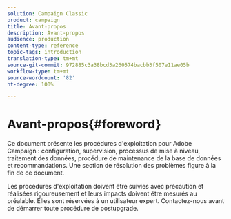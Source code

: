 ```yaml
---
solution: Campaign Classic
product: campaign
title: Avant-propos
description: Avant-propos
audience: production
content-type: reference
topic-tags: introduction
translation-type: tm+mt
source-git-commit: 972885c3a38bcd3a260574bacbb3f507e11ae05b
workflow-type: tm+mt
source-wordcount: '82'
ht-degree: 100%

---
```



# Avant-propos{#foreword}

Ce document présente les procédures d&#39;exploitation pour Adobe Campaign : configuration, supervision, processus de mise à niveau, traitement des données, procédure de maintenance de la base de données et recommandations. Une section de résolution des problèmes figure à la fin de ce document.

Les procédures d&#39;exploitation doivent être suivies avec précaution et réalisées rigoureusement et leurs impacts doivent être mesurés au préalable. Elles sont réservées à un utilisateur expert. Contactez-nous avant de démarrer toute procédure de postupgrade.

